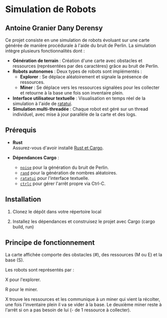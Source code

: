 # Simulation de Robots
## Antoine Granier Dany Derensy

Ce projet consiste en une simulation de robots évoluant sur une carte générée de manière procédurale à l'aide du bruit de Perlin. La simulation intègre plusieurs fonctionnalités dont :

- **Génération de terrain** : Création d'une carte avec obstacles et ressources (représentées par des caractères) grâce au bruit de Perlin.
- **Robots autonomes** : Deux types de robots sont implémentés :
  - **Explorer** : Se déplace aléatoirement et signale la présence de ressources.
  - **Miner** : Se déplace vers les ressources signalées pour les collecter et retourne à la base une fois son inventaire plein.
- **Interface utilisateur textuelle** : Visualisation en temps réel de la simulation à l'aide de [ratatui](https://github.com/ratatui-org/ratatui).
- **Simulation multi-threadée** : Chaque robot est géré sur un thread individuel, avec mise à jour parallèle de la carte et des logs.

## Prérequis

- **Rust**  
  Assurez-vous d'avoir installé [Rust et Cargo](https://www.rust-lang.org/fr/tools/install).

- **Dépendances Cargo** :
  - [`noise`](https://crates.io/crates/noise) pour la génération du bruit de Perlin.
  - [`rand`](https://crates.io/crates/rand) pour la génération de nombres aléatoires.
  - [`ratatui`](https://crates.io/crates/ratatui) pour l'interface textuelle.
  - [`ctrlc`](https://crates.io/crates/ctrlc) pour gérer l'arrêt propre via Ctrl-C.

## Installation

1. Clonez le dépôt dans votre répertoire local

2. Installez les dépendances et construisez le projet avec Cargo (cargo build, run)

## Principe de fonctionnement

La carte affichée comporte des obstacles (#), des ressources (M ou E) et la base (S).

Les robots sont représentés par :

X pour l'explorer.

R pour le miner.

X trouve les ressources et les communique à un miner qui vient la récolter, une fois l'inventaire plein il va se vider à la base.
Le deuxième miner reste à l'arrêt si on a pas besoin de lui (- de 1 ressource à collecter).

